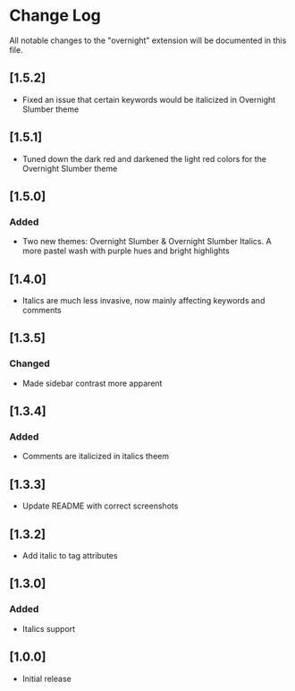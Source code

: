 # Change Log

All notable changes to the "overnight" extension will be documented in this file.

## [1.5.2]

-   Fixed an issue that certain keywords would be italicized in Overnight Slumber theme


## [1.5.1]

-   Tuned down the dark red and darkened the light red colors for the Overnight Slumber theme

## [1.5.0]

### Added

-   Two new themes: Overnight Slumber & Overnight Slumber Italics. A more pastel wash with purple hues and bright highlights

## [1.4.0]

-   Italics are much less invasive, now mainly affecting keywords and comments

## [1.3.5]

### Changed

-   Made sidebar contrast more apparent

## [1.3.4]

### Added

-   Comments are italicized in italics theem

## [1.3.3]

-   Update README with correct screenshots

## [1.3.2]

-   Add italic to tag attributes

## [1.3.0]

### Added

-   Italics support

## [1.0.0]

-   Initial release
